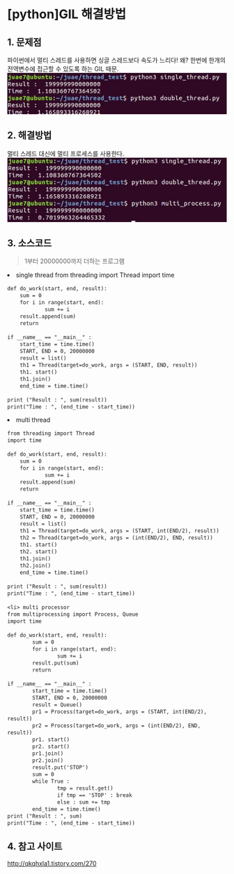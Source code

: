 # [python]GIL 해결방법

## 1. 문제점
파이썬에서 멀티 스레드를 사용하면 싱글 스레드보다 속도가 느리다!
왜? 한번에 한개의 전역변수에 접근할 수 있도록 하는 GIL 때문.
![GIL_problem](./image/python_thread_problem.JPG)

## 2. 해결방법
멀티 스레드 대신에 멀티 프로세스를 사용한다.
![GIL_solve](./image/python_thread_solve.JPG)

## 3. 소스코드
> 1부터 20000000까지 더하는 프로그램

<li> single thread
    from threading import Thread
    import time

    def do_work(start, end, result):
        sum = 0
        for i in range(start, end):
                sum += i
        result.append(sum)
        return

    if __name__ == "__main__" :
        start_time = time.time()
        START, END = 0, 20000000
        result = list()
        th1 = Thread(target=do_work, args = (START, END, result))
        th1. start()
        th1.join()
        end_time = time.time()

    print ("Result : ", sum(result))
    print("Time : ", (end_time - start_time))

<li> multi thread

    from threading import Thread
    import time

    def do_work(start, end, result):
        sum = 0
        for i in range(start, end):
                sum += i
        result.append(sum)
        return

    if __name__ == "__main__" :
        start_time = time.time()
        START, END = 0, 20000000
        result = list()
        th1 = Thread(target=do_work, args = (START, int(END/2), result))
        th2 = Thread(target=do_work, args = (int(END/2), END, result))
        th1. start()
        th2. start()
        th1.join()
        th2.join()
        end_time = time.time()

    print ("Result : ", sum(result))
    print("Time : ", (end_time - start_time))

    <li> multi processor
    from multiprocessing import Process, Queue
    import time

    def do_work(start, end, result):
            sum = 0
            for i in range(start, end):
                    sum += i
            result.put(sum)
            return

    if __name__ == "__main__" :
            start_time = time.time()
            START, END = 0, 20000000
            result = Queue()
            pr1 = Process(target=do_work, args = (START, int(END/2), result))
            pr2 = Process(target=do_work, args = (int(END/2), END, result))
            pr1. start()
            pr2. start()
            pr1.join()
            pr2.join()
            result.put('STOP')
            sum = 0
            while True :
                    tmp = result.get()
                    if tmp == 'STOP' : break
                    else : sum += tmp
            end_time = time.time()
    print ("Result : ", sum)
    print("Time : ", (end_time - start_time))


## 4. 참고 사이트
http://qkqhxla1.tistory.com/270
